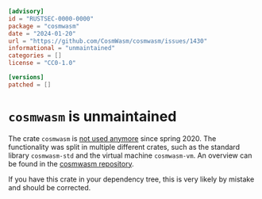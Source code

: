 ```toml
[advisory]
id = "RUSTSEC-0000-0000"
package = "cosmwasm"
date = "2024-01-20"
url = "https://github.com/CosmWasm/cosmwasm/issues/1430"
informational = "unmaintained"
categories = []
license = "CC0-1.0"

[versions]
patched = []
```

# `cosmwasm` is unmaintained

The crate `cosmwasm` is [not used anymore] since spring 2020.
The functionality was split in multiple different crates, such as the standard library `cosmwasm-std` and the virtual machine `cosmwasm-vm`. An overview can be found in the [cosmwasm repository].

If you have this crate in your dependency tree, this is very likely by mistake and should be corrected.

[not used anymore]: https://github.com/CosmWasm/cosmwasm/issues/1430
[cosmwasm repository]: https://github.com/CosmWasm/cosmwasm
